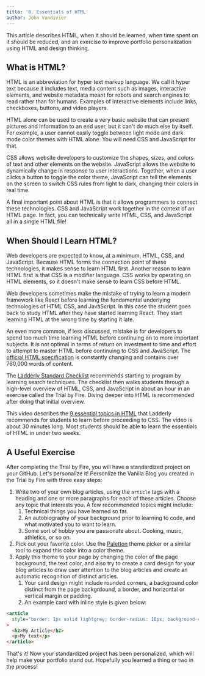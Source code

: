 ```yaml
---
title: '8. Essentials of HTML'
author: John Vandivier
---
```


This article describes HTML, when it should be learned, when time spent on it should be reduced, and an exercise to improve portfolio personalization using HTML and design thinking.

## What is HTML?

HTML is an abbreviation for hyper text markup language. We call it hyper text because it includes text, media content such as images, interactive elements, and website metadata meant for robots and search engines to read rather than for humans. Examples of interactive elements include links, checkboxes, buttons, and video players.

HTML alone can be used to create a very basic website that can present pictures and information to an end user, but it can't do much else by itself. For example, a user cannot easily toggle between light mode and dark mode color themes with HTML alone. You will need CSS and JavaScript for that.

CSS allows website developers to customize the shapes, sizes, and colors of text and other elements on the website. JavaScript allows the website to dynamically change in response to user interactions. Together, when a user clicks a button to toggle the color theme, JavaScript can tell the elements on the screen to switch CSS rules from light to dark, changing their colors in real time.

A final important point about HTML is that it allows programmers to connect these technologies. CSS and JavaScript work together in the context of an HTML page. In fact, you can technically write HTML, CSS, and JavaScript all in a single HTML file!

## When Should I Learn HTML?

Web developers are expected to know, at a minimum, HTML, CSS, and JavaScript. Because HTML forms the connection point of these technologies, it makes sense to learn HTML first. Another reason to learn HTML first is that CSS is a modifier language. CSS works by operating on HTML elements, so it doesn't make sense to learn CSS before HTML.

Web developers sometimes make the mistake of trying to learn a modern framework like React before learning the fundamental underlying technologies of HTML CSS, and JavaScript. In this case the student goes back to study HTML after they have started learning React. They start learning HTML at the wrong time by starting it late.

An even more common, if less discussed, mistake is for developers to spend too much time learning HTML before continuing on to more important subjects. It is not optimal in terms of return on investment to time and effort to attempt to master HTML before continuing to CSS and JavaScript. The [official HTML specification](https://html.spec.whatwg.org/) is constantly changing and contains over 760,000 words of content.

The [Ladderly Standard Checklist](https://www.ladderly.io/checklists/my-basic-checklist) recommends starting to program by learning search techniques. The checklist then walks students through a high-level overview of HTML, CSS, and JavaScript in about an hour in an exercise called the Trial by Fire. Diving deeper into HTML is recommended after doing that initial overview.

This video describes the [9 essential topics in HTML](https://youtube.com/watch?v=YTTp7I7mLVI) that Ladderly recommends for students to learn before proceeding to CSS. The video is about 30 minutes long. Most students should be able to learn the essentials of HTML in under two weeks.

## A Useful Exercise

After completing the Trial by Fire, you will have a standardized project on your GitHub. Let's personalize it! Personlize the Vanilla Blog you created in the Trial by Fire with three easy steps:

1. Write two of your own blog articles, using the `article` tags with a heading and one or more paragraphs for each of these articles. Choose any topic that interests you. A few recommended topics might include:
   1. Technical things you have learned so far.
   2. An autobiography of your background prior to learning to code, and what motivated you to want to learn.
   3. Some sort of hobby you are passionate about. Cooking, music, athletics, or so on.
2. Pick out your favorite color. Use the [Paletton](https://paletton.com/#uid=1000u0kllllaFw0g0qFqFg0w0aF) theme picker or a similar tool to expand this color into a color theme.
3. Apply this theme to your page by changing the color of the page background, the text color, and also try to create a card design for your blog articles to draw user attention to the blog articles and create an automatic recognition of distinct articles.
   1. Your card design might include rounded corners, a background color distinct from the page backgrdound, a border, and horizontal or vertical margin or padding.
   2. An example card with inline style is given below:

```html
<article
  style="border: 1px solid lightgrey; border-radius: 10px; background-color: #f9f9f9; padding: 1rem; margin: 0.5rem auto; max-width: 300px;"
>
  <h2>My Article</h2>
  <p>My text</p>
</article>
```

That's it! Now your standardized project has been personalized, which will help make your portfolio stand out. Hopefully you learned a thing or two in the process!
